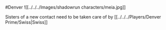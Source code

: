#Denver 
![[../../../Images/shadowrun characters/meia.jpg]]

Sisters of a new contact
need to be taken care of by [[../../../Players/Denver Prime/Swiss|Swiss]]